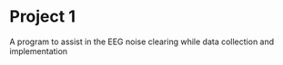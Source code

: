 # Project 1
 A program to assist in the EEG noise clearing while data collection and implementation
